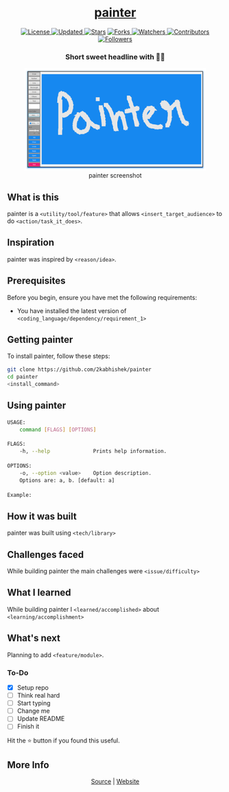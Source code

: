 <div align = "center">

<h1><a href="https://2kabhishek.github.io/painter">painter</a></h1>

<a href="https://github.com/2KAbhishek/painter/blob/main/LICENSE">
<img alt="License" src="https://img.shields.io/github/license/2kabhishek/painter?style=plastic&color=white&label=License"> </a>

<a href="https://github.com/2KAbhishek/painter/pulse">
<img alt="Updated" src="https://img.shields.io/github/last-commit/2kabhishek/painter?style=plastic&color=e30724&label=Updated"> </a>

<a href="https://github.com/2KAbhishek/painter/stargazers">
<img alt="Stars" src="https://img.shields.io/github/stars/2kabhishek/painter?style=plastic&color=00d451&label=Stars"></a>

<a href="https://github.com/2KAbhishek/painter/network/members">
<img alt="Forks" src="https://img.shields.io/github/forks/2kabhishek/painter?style=plastic&color=1688f0&label=Forks"> </a>

<a href="https://github.com/2KAbhishek/painter/watchers">
<img alt="Watchers" src="https://img.shields.io/github/watchers/2kabhishek/painter?style=plastic&color=ff5500&label=Watchers"> </a>

<a href="https://github.com/2KAbhishek/painter/graphs/contributors">
<img alt="Contributors" src="https://img.shields.io/github/contributors/2kabhishek/painter?style=plastic&color=f0f&label=Contributors"> </a>

<a href="https://github.com/2KAbhishek?tab=followers">
<img alt="Followers" src="https://img.shields.io/github/followers/2kabhishek?color=222&style=plastic&label=Followers"> </a>

<h3>Short sweet headline with 🎇🎉</h3>

<figure>
  <img src= "images/screenshot.png" alt="painter Demo" style="width:auto">
  <br/>
  <figcaption>painter screenshot</figcaption>
</figure>

</div>

## What is this

painter is a `<utility/tool/feature>` that allows `<insert_target_audience>` to do `<action/task_it_does>`.

## Inspiration

painter was inspired by `<reason/idea>`.

## Prerequisites

Before you begin, ensure you have met the following requirements:

- You have installed the latest version of `<coding_language/dependency/requirement_1>`

## Getting painter

To install painter, follow these steps:

```bash
git clone https://github.com/2kabhishek/painter
cd painter
<install_command>
```

## Using painter

```bash
USAGE:
    command [FLAGS] [OPTIONS]

FLAGS:
    -h, --help              Prints help information.

OPTIONS:
    -o, --option <value>    Option description.
    Options are: a, b. [default: a]

Example:


```

## How it was built

painter was built using `<tech/library>`

## Challenges faced

While building painter the main challenges were `<issue/difficulty>`

## What I learned

While building painter I `<learned/accomplished>` about `<learning/accomplishment>`

## What's next

Planning to add `<feature/module>`.

### To-Do

- [x] Setup repo
- [ ] Think real hard
- [ ] Start typing
- [ ] Change me
- [ ] Update README
- [ ] Finish it

Hit the ⭐ button if you found this useful.

## More Info

<div align="center">

<a href="https://github.com/2KAbhishek/painter">Source</a> | <a href="https://2kabhishek.github.io/painter">Website</a>

</div>
